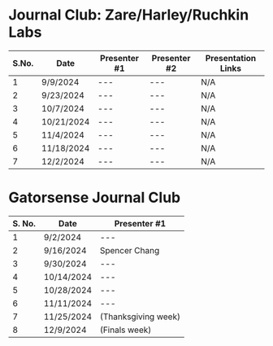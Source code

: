 # Journal Club: Zare/Harley/Ruchkin Labs

| S.No. | Date       | Presenter #1 | Presenter #2 | Presentation Links |
|-------|------------|--------------|--------------|--------------------|
| 1     | 9/9/2024   | --- | --- | N/A
| 2     | 9/23/2024  | --- | --- | N/A
| 3     | 10/7/2024  | --- | --- | N/A
| 4     | 10/21/2024 | --- | --- | N/A
| 5     | 11/4/2024  | --- | --- | N/A
| 6     | 11/18/2024 | --- | --- | N/A
| 7     | 12/2/2024  | --- | --- | N/A


# Gatorsense Journal Club

| S. No.| Date       | Presenter #1  |
|-------|------------|---------------|
| 1     | 9/2/2024   | ---
| 2     | 9/16/2024  | Spencer Chang
| 3     | 9/30/2024  | ---
| 4     | 10/14/2024 | ---
| 5     | 10/28/2024 | ---
| 6     | 11/11/2024 | ---
| 7     | 11/25/2024 | (Thanksgiving week)
| 8     | 12/9/2024  | (Finals week)